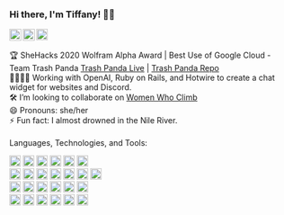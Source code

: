 ### Hi there, I'm Tiffany! 👋🏾

<a href="https://twitter.com/tiffanynitk">
  <img align="left" alt="Tiffany Kanjanabout | Twitter" width="21px" src="https://i.ibb.co/4VQGTRp/twitter.png" />
</a>
<a href="https://www.linkedin.com/in/tiffany-kanjanabout/">
  <img align="left" alt="Tiffany's LinkedIn" width="21px" src="https://user-images.githubusercontent.com/68958970/94946276-dc7b8a00-04a9-11eb-9431-366689b9fa06.png" />
</a>
<a href="https://devpost.com/tiffany-nit-k"><img src="https://cloud.githubusercontent.com/assets/1568188/9013761/015a9a50-378c-11e5-92b5-ca6cacf63e26.png" alt="devpost"  width="20px" border="0"></a>
<br />
<br />
🏆 SheHacks 2020 Wolfram Alpha Award | Best Use of Google Cloud - Team Trash Panda <a href="https://trash-panda-shehacks.web.app/">Trash Panda Live</a> | <a href="https://github.com/tiffanynk/trash-panda-fe">Trash Panda Repo</a>
<br/>
👩🏾‍💻🧠  Working with OpenAI, Ruby on Rails, and Hotwire to create a chat widget for websites and Discord.
<br/>
🛠    I’m looking to collaborate on <a href="https://github.com/tiffanynk/women-who-climb-capstone">Women Who Climb</a>
<br/>
😄   Pronouns: she/her
<br/>
⚡   Fun fact: I almost drowned in the Nile River.
<!-- 💬 Ask me about how I almost drowned in the Nile River. -->
<br />
<br />
Languages, Technologies, and Tools: 

<img height="20" src="https://img.shields.io/badge/JavaScript-323330?style=for-the-badge&logo=javascript&logoColor=F7DF1E"> <img height="20" src="https://img.shields.io/badge/TypeScript-007ACC?style=for-the-badge&logo=typescript&logoColor=white"> <img height="20" src="https://img.shields.io/badge/React-20232A?style=for-the-badge&logo=react&logoColor=61DAFB"> <img height="20" src="https://img.shields.io/badge/next.js-000000?style=for-the-badge&logo=nextdotjs&logoColor=white"> <img height="20" src="https://img.shields.io/badge/Redux-593D88?style=for-the-badge&logo=redux&logoColor=white"> <img height="20" src="https://img.shields.io/badge/React_Router-CA4245?style=for-the-badge&logo=react-router&logoColor=white"><br />
<img height="20" src="https://img.shields.io/badge/Node.js-339933?style=for-the-badge&logo=nodedotjs&logoColor=white"> <img height="20" src="https://img.shields.io/badge/Express.js-000000?style=for-the-badge&logo=express&logoColor=white"> <img height="20" src="https://img.shields.io/badge/Ruby-CC342D?style=for-the-badge&logo=ruby&logoColor=white"> <img height="20" src="https://img.shields.io/badge/Ruby_on_Rails-CC0000?style=for-the-badge&logo=ruby-on-rails&logoColor=white"> <img height="20" src="https://img.shields.io/badge/Elixir-4B275F?style=for-the-badge&logo=elixir&logoColor=white"> <img height="20" src="https://img.shields.io/badge/GraphQl-E10098?style=for-the-badge&logo=graphql&logoColor=white"> <img height="20" src="https://img.shields.io/badge/PostgreSQL-316192?style=for-the-badge&logo=postgresql&logoColor=white"><br />
<img height="20" src="https://img.shields.io/badge/SQLite-07405E?style=for-the-badge&logo=sqlite&logoColor=white"> <img height="20" src="https://img.shields.io/badge/MongoDB-4EA94B?style=for-the-badge&logo=mongodb&logoColor=white"> <img height="20" src="https://img.shields.io/badge/CSS3-1572B6?style=for-the-badge&logo=css3&logoColor=white"> <img height="20" src="https://img.shields.io/badge/HTML5-E34F26?style=for-the-badge&logo=html5&logoColor=white"> <img height="20" src="https://img.shields.io/badge/Material--UI-0081CB?style=for-the-badge&logo=material-ui&logoColor=white"> <img height="20" src="https://img.shields.io/badge/Tailwind_CSS-38B2AC?style=for-the-badge&logo=tailwind-css&logoColor=white"><br />
<img height="20" src="https://img.shields.io/badge/Amazon_AWS-232F3E?style=for-the-badge&logo=amazon-aws&logoColor=white"> <img height="20" src="https://img.shields.io/badge/circleci-343434?style=for-the-badge&logo=circleci&logoColor=white"> <img height="20" src="https://img.shields.io/badge/firebase-ffca28?style=for-the-badge&logo=firebase&logoColor=black"> <img height="20" src="https://img.shields.io/badge/Netlify-00C7B7?style=for-the-badge&logo=netlify&logoColor=white"> <img height="20" src="https://img.shields.io/badge/Postman-FF6C37?style=for-the-badge&logo=Postman&logoColor=white"> <img height="20" src="https://img.shields.io/badge/Docker-2CA5E0?style=for-the-badge&logo=docker&logoColor=white">
